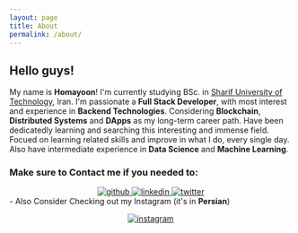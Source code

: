 ```yaml
---
layout: page
title: About
permalink: /about/
---
```


<div>
<h2>Hello guys!</h2> 
<p>
My name is <b>Homayoon</b>! I'm currently studying BSc. in <a href="https://en.sharif.edu">Sharif University of Technology</a>, Iran.
I'm passionate a <b>Full Stack Developer</b>, with most interest and experience in <b>Backend Technologies</b>.
Considering <b>Blockchain</b>, <b>Distributed Systems</b> and <b>DApps</b> as my long-term career path. Have been dedicatedly learning and searching this interesting and immense field.
Focued on learning related skills and improve in what I do, every single day.
Also have intermediate experience in <b>Data Science</b> and <b>Machine Learning</b>.
</p>
</div>

<h3>
Make sure to <b>Contact</b> me if you needed to:
</h3>
<div align="center">

<a href="https://homayoonalimohammadi.github.io">
<img alt="github" src="https://img.shields.io/badge/GitHub.io-silver?style=for-the-badge&logo=GitHub&logoColor=black">
</a>

<a href="https://www.linkedin.com/in/homayoon-alimohammadi/">
<img alt="linkedin" src="https://img.shields.io/badge/LinkedIn-0A66C2?style=for-the-badge&logo=linkedin&logoColor=white">
</a>

<a href="https://twitter.com/homayoonalm">
<img alt="twitter" src="https://img.shields.io/badge/Twitter-1DA1F2?style=for-the-badge&logo=Twitter&logoColor=white">
</a>

</div>

<div>
- Also Consider Checking out my Instagram (it's in <b>Persian</b>)

<a href="https://www.instagram.com/code_bama/">
<p align="center">
<img align="center" alt="instagram" src="https://img.shields.io/badge/Instagram-E4405F?style=for-the-badge&logo=Instagram&logoColor=white" />
</p>
</a>
